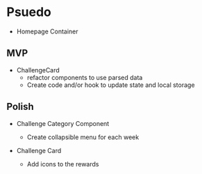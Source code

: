 # Psuedo

- Homepage Container
  
## MVP

- ChallengeCard
  - refactor components to use parsed data
  - Create code and/or hook to update state and local storage

## Polish

- Challenge Category Component
  - Create collapsible menu for each week

- Challenge Card
  - Add icons to the rewards
  